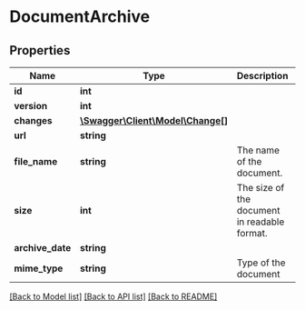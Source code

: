# DocumentArchive

## Properties
Name | Type | Description | Notes
------------ | ------------- | ------------- | -------------
**id** | **int** |  | [optional] 
**version** | **int** |  | [optional] 
**changes** | [**\Swagger\Client\Model\Change[]**](Change.md) |  | [optional] 
**url** | **string** |  | [optional] 
**file_name** | **string** | The name of the document. | 
**size** | **int** | The size of the document in readable format. | [optional] 
**archive_date** | **string** |  | [optional] 
**mime_type** | **string** | Type of the document | 

[[Back to Model list]](../README.md#documentation-for-models) [[Back to API list]](../README.md#documentation-for-api-endpoints) [[Back to README]](../README.md)


